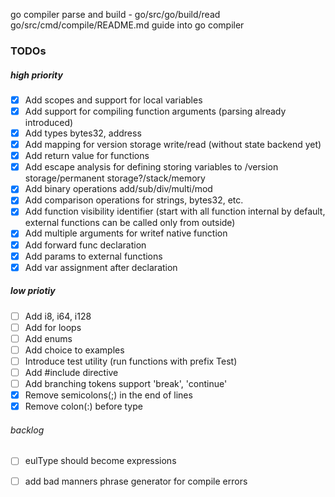 go compiler parse and build - go/src/go/build/read
go/src/cmd/compile/README.md guide into go compiler


### TODOs
##### high priority
 - [x] Add scopes and support for local variables
 - [x] Add support for compiling function arguments (parsing already introduced)
 - [x] Add types bytes32, address
 - [x] Add mapping for version storage write/read (without state backend yet)
 - [x] Add return value for functions
 - [x] Add escape analysis for defining  storing variables to /version storage/permanent storage?/stack/memory
 - [x] Add binary operations add/sub/div/multi/mod
 - [x] Add comparison operations for strings, bytes32, etc.
 - [x] Add function visibility identifier (start with all function internal by default, external functions can be called only from outside)
 - [x] Add multiple arguments for writef native function
 - [x] Add forward func declaration
 - [x] Add params to external functions
 - [x] Add var assignment after declaration
 ##### low priotiy
 - [ ] Add i8, i64, i128
 - [ ] Add for loops
 - [ ] Add enums
 - [ ] Add choice to examples
 - [ ] Introduce test utility (run functions with prefix Test)
 - [ ] Add #include directive
 - [ ] Add branching tokens support 'break', 'continue'
 - [x] Remove semicolons(;) in the end of lines
 - [x] Remove colon(:) before type
 ###### backlog
 - [ ] eulType should become expressions
 - [ ] add bad manners phrase generator for compile errors

